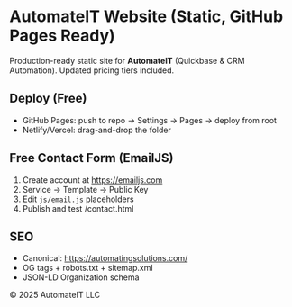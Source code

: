 # AutomateIT Website (Static, GitHub Pages Ready)

Production-ready static site for **AutomateIT** (Quickbase & CRM Automation). Updated pricing tiers included.

## Deploy (Free)
- GitHub Pages: push to repo -> Settings -> Pages -> deploy from root
- Netlify/Vercel: drag-and-drop the folder

## Free Contact Form (EmailJS)
1) Create account at https://emailjs.com
2) Service -> Template -> Public Key
3) Edit `js/email.js` placeholders
4) Publish and test /contact.html

## SEO
- Canonical: https://automatingsolutions.com/
- OG tags + robots.txt + sitemap.xml
- JSON-LD Organization schema

© 2025 AutomateIT LLC
